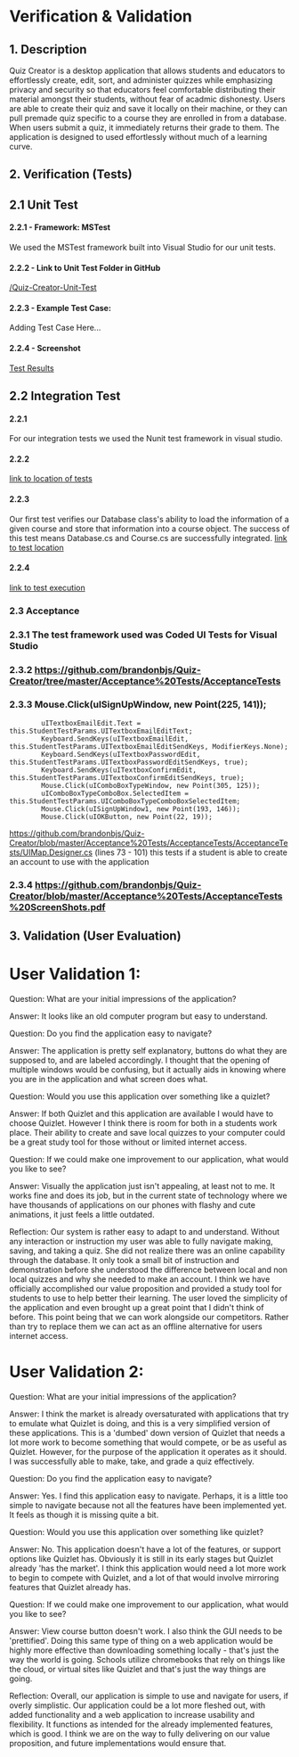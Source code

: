 # Verification & Validation

## 1. Description
  Quiz Creator is a desktop application that allows students and educators to effortlessly create,
	edit, sort, and administer quizzes while emphasizing privacy and security so that educators feel comfortable
	distributing their material amongst their students, without fear of acadmic dishonesty. Users are able to create their 
  quiz and save it locally on their machine, or they can pull premade quiz specific to a course they are enrolled in
  from a database. When users submit a quiz, it immediately returns their grade to them. The application is designed to 
  used effortlessly without much of a learning curve.

## 2. Verification (Tests) 

## 2.1 Unit Test

#### 2.2.1 - Framework: MSTest
We used the MSTest framework built into Visual Studio for our unit tests.

#### 2.2.2 - Link to Unit Test Folder in GitHub
[/Quiz-Creator-Unit-Test](https://github.com/brandonbjs/Quiz-Creator/blob/master/Quiz-Creator-Unit-Test)

#### 2.2.3 - Example Test Case: 
Adding Test Case Here...

#### 2.2.4 - Screenshot
[Test Results](https://github.com/brandonbjs/Quiz-Creator/blob/master/UnitTestScreenshotVS.PNG)

## 2.2 Integration Test

#### 2.2.1 
For our integration tests we used the Nunit test framework in visual studio.

#### 2.2.2
[link to location of tests](https://github.com/brandonbjs/Quiz-Creator/blob/master/Quiz-Creator/IntegrationTest.cs)

#### 2.2.3
Our first test verifies our Database class's ability to load the information of a given course and store that 
information into a course object. The success of this test means Database.cs and Course.cs are successfully integrated.
[link to test location](https://github.com/brandonbjs/Quiz-Creator/blob/master/Quiz-Creator/IntegrationTest.cs)

#### 2.2.4
[link to test execution](https://github.com/brandonbjs/Quiz-Creator/blob/master/IntegrationTestsResults.png)

### 2.3 Acceptance

### 2.3.1 The test framework used was Coded UI Tests for Visual Studio

### 2.3.2 https://github.com/brandonbjs/Quiz-Creator/tree/master/Acceptance%20Tests/AcceptanceTests

### 2.3.3   Mouse.Click(uISignUpWindow, new Point(225, 141));
            uITextboxEmailEdit.Text = this.StudentTestParams.UITextboxEmailEditText;
            Keyboard.SendKeys(uITextboxEmailEdit, this.StudentTestParams.UITextboxEmailEditSendKeys, ModifierKeys.None);
            Keyboard.SendKeys(uITextboxPasswordEdit, this.StudentTestParams.UITextboxPasswordEditSendKeys, true);
            Keyboard.SendKeys(uITextboxConfirmEdit, this.StudentTestParams.UITextboxConfirmEditSendKeys, true);
            Mouse.Click(uIComboBoxTypeWindow, new Point(305, 125));
            uIComboBoxTypeComboBox.SelectedItem = this.StudentTestParams.UIComboBoxTypeComboBoxSelectedItem;
            Mouse.Click(uISignUpWindow1, new Point(193, 146));
            Mouse.Click(uIOKButton, new Point(22, 19));	

https://github.com/brandonbjs/Quiz-Creator/blob/master/Acceptance%20Tests/AcceptanceTests/AcceptanceTests/UIMap.Designer.cs
(lines 73 - 101)
this tests if a student is able to create an account to use with the application

### 2.3.4 https://github.com/brandonbjs/Quiz-Creator/blob/master/Acceptance%20Tests/AcceptanceTests%20ScreenShots.pdf


## 3. Validation (User Evaluation)

# User Validation 1:

Question: What are your initial impressions of the application?

Answer: It looks like an old computer program but easy to understand.

Question: Do you find the application easy to navigate?

Answer: The application is pretty self explanatory, buttons do what they are supposed to, and are labeled accordingly. I thought 
that the opening of multiple windows would be confusing, but it actually aids in knowing where you are in the application and what 
screen does what.  

Question: Would you use this application over something like a quizlet?

Answer: If both Quizlet and this application are available I would have to choose Quizlet. However I think there is room for both in 
a students work place. Their ability to create and save local quizzes to your computer could be a great study tool for those without 
or limited internet access.

Question: If we could make one improvement to our application, what would you like to see? 

Answer: Visually the application just isn't appealing, at least not to me. It works fine and does its job, but in the current state 
of technology where we have thousands of applications on our phones with flashy and cute animations, it just feels a little outdated. 

Reflection: 
Our system is rather easy to adapt to and understand. Without any interaction or instruction my user was able to fully navigate making, 
saving, and taking a quiz. She did not realize there was an online capability through the database. It only took a small bit of instruction 
and demonstration before she understood the difference between local and non local quizzes and why she needed to make an account. I think 
we have officially accomplished our value proposition and provided a study tool for students to use to help better their learning. The user 
loved the simplicity of the application and even brought up a great point that I didn't think of before. This point being that we can work 
alongside our competitors. Rather than try to replace them we can act as an offline alternative for users internet access.      

# User Validation 2:

Question: What are your initial impressions of the application?

Answer: I think the market is already oversaturated with applications that try to emulate what Quizlet is doing, and this is a very simplified 
version of these applications. This is a 'dumbed' down version of Quizlet that needs a lot more work to become something that would compete, or 
be as useful as Quizlet. However, for the purpose of the application it operates as it should. I was successfully able to make, take, and grade 
a quiz effectively. 


Question: Do you find the application easy to navigate?

Answer: Yes. I find this application easy to navigate. Perhaps, it is a little too simple to navigate because not all the features have been 
implemented yet. It feels as though it is missing quite a bit.


Question: Would you use this application over something like quizlet?

Answer: No. This application doesn't have a lot of the features, or support options like Quizlet has. Obviously it is still in its early stages 
but Quizlet already 'has the market'. I think this application would need a lot more work to begin to compete with Quizlet, and a lot of that would 
involve mirroring features that Quizlet already has. 


Question: If we could make one improvement to our application, what would you like to see?

Answer: View course button doesn't work. I also think the GUI needs to be 'prettified'. Doing this same type of thing on a 
web application would be highly more effective than downloading something locally - that's just the way the world is going. Schools utilize 
chromebooks that rely on things like the cloud, or virtual sites like Quizlet and that's just the way things are going. 

Reflection: 
Overall, our application is simple to use and navigate for users, if overly simplistic. Our application could be a lot more fleshed out, with added 
functionality and a web application to increase usability and flexibility. It functions as intended for the already implemented features, which is 
good. I think we are on the way to fully delivering on our value proposition, and future implementations would ensure that. 

